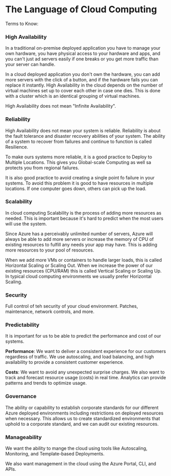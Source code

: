 # The Language of Cloud Computing

Terms to Know:

### High Availability

In a traditional on-premise deployed application you have to manage your own hardware, you have physical access to your hardware and apps, and you can't just ad servers easily if one breaks or you get more traffic than your server can handle.

In a cloud deployed application you don't own the hardware, you can add more servers with the click of a button, and if the hardware fails you can replace it instantly. High Availability in the cloud depends on the number of virtual machines set up to cover each other in case one dies. This is done with a cluster which is an identical grouping of virtual machines.

High Availability does not mean "Infinite Availability".

### Reliability

High Availability does not mean your system is reliable. Reliability is about the fault tolerance and disaster recovery abilities of your system. The ability of a system to recover from failures and continue to function is called Resilience. 

To make ours systems more reliable, it is a good practice to Deploy to Multiple Locations. This gives you Global-scale Computing as well sa protects you from regional failures. 

It is also good practice to avoid creating a single point fo failure in your systems. To avoid this problem it is good to have resources in multiple locations. If one computer goes down, others can pick up the load.

### Scalability

In cloud computing Scalability is the process of adding more resources as needed. This is important because it's hard to predict when the most users will use the system. 

Since Azure has a perceivably unlimited number of servers, Azure will always be able to add more servers or increase the memory of CPU of existing resources to fulfill any needs your app may have. This is adding more resources to your pool of resources.

When we add more VMs or containers to handle larger loads, this is called Horizontal Scaling or Scaling Out. When we increase the power of our existing resources (CPU/RAM) this is called Vertical Scaling or Scaling Up. In typical cloud computing environments we usually prefer Horizontal Scaling.

### Security

Full control of teh security of your cloud environment. Patches, maintenance, network controls, and more. 

### Predictability

It is important for us to be able to predict the performance and cost of our systems. 

**Performance**: We want to deliver a consistent experience for our customers regardless of traffic. We use autoscaling, and load balancing, and high availability to provide a consistent customer experience.

**Costs**: We want to avoid any unexpected surprise charges. We also want to track and forecast resource usage (costs) in real time. Analytics can provide patterns and trends to optimize usage.

### Governance

The ability or capability to establish corporate standards for our different Azure deployed environments including restrictions on deployed resources when necessary. This allows us to create standardized environments that uphold to a corporate standard, and we can audit our existing resources.

### Manageability

We want the ability to mange the cloud using tools like Autoscaling, Monitoring, and Template-based Deployments.

We also want management in the cloud using the Azure Portal, CLI, and APIs.
